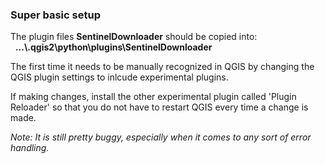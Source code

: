 ### Super basic setup

The plugin files **SentinelDownloader** should be copied into:
  **...\\.qgis2\\python\\plugins\\SentinelDownloader**

The first time it needs to be manually recognized in QGIS by changing
the QGIS plugin settings to inlcude experimental plugins.

If making changes, install the other experimental plugin called 'Plugin Reloader'
so that you do not have to restart QGIS every time a change is made.

_Note:_
_It is still pretty buggy, especially when it comes to any sort of error handling._

